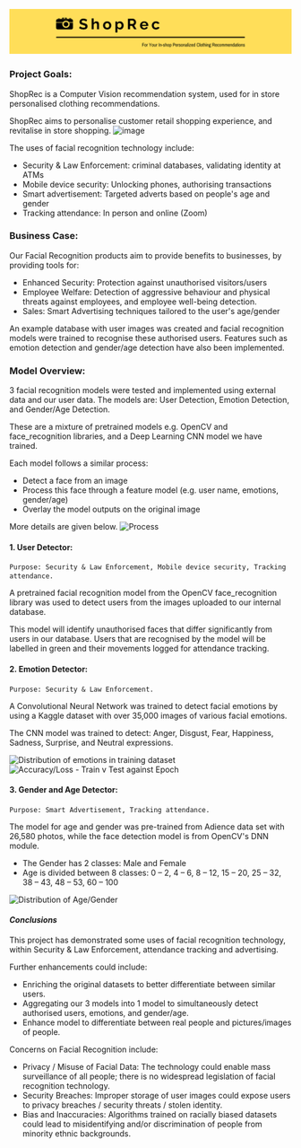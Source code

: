 ![Banner](/Deployment/images/Banner_4.png)

### Project Goals:

ShopRec is a Computer Vision recommendation system, used for in store personalised clothing recommendations.

ShopRec aims to personalise customer retail shopping experience, and revitalise in store shopping.
![image](https://user-images.githubusercontent.com/76938311/119313842-96786e00-bca6-11eb-9dd7-a39a934a0774.png)


The uses of facial recognition technology include:
- Security & Law Enforcement: criminal databases, validating identity at ATMs
- Mobile device security: Unlocking phones, authorising transactions
- Smart advertisement: Targeted adverts based on people's age and gender
- Tracking attendance: In person and online (Zoom)


### Business Case:
Our Facial Recognition products aim to provide benefits to businesses, by providing tools for:
- Enhanced Security: Protection against unauthorised visitors/users
- Employee Welfare: Detection of aggressive behaviour and physical threats against employees, and employee well-being detection.
- Sales: Smart Advertising techniques tailored to the user's age/gender

An example database with user images was created and facial recognition models were trained to recognise these authorised users. Features such as emotion detection and gender/age detection have also been implemented.


### Model Overview:
3 facial recognition models were tested and implemented using external data and our user data. The models are: User Detection, Emotion Detection, and Gender/Age Detection.

These are a mixture of pretrained models e.g. OpenCV and face_recognition libraries, and a Deep Learning CNN model we have trained.

Each model follows a similar process: 
- Detect a face from an image
- Process this face through a feature model (e.g. user name, emotions, gender/age)
- Overlay the model outputs on the original image

More details are given below.
![Process](/Images/process1.jpg)

#### 1. User Detector:
```
Purpose: Security & Law Enforcement, Mobile device security, Tracking attendance.
```
A pretrained facial recognition model from the OpenCV face_recognition library was used to detect users from the images uploaded to our internal database. 

This model will identify unauthorised faces that differ significantly from users in our database. Users that are recognised by the model will be labelled in green and their movements logged for attendance tracking.


#### 2. Emotion Detector:
```
Purpose: Security & Law Enforcement.
```
A Convolutional Neural Network was trained to detect facial emotions by using a Kaggle dataset with over 35,000 images of various facial emotions. 

The CNN model was trained to detect: Anger, Disgust, Fear, Happiness, Sadness, Surprise, and Neutral expressions.

![Distribution of emotions in training dataset](/Images/emotions1.jpg)
![Accuracy/Loss - Train v Test against Epoch](/Images/emotions3.jpg)


#### 3. Gender and Age Detector:
```
Purpose: Smart Advertisement, Tracking attendance.
```
The model for age and gender was pre-trained from Adience data set with 26,580 photos, while the face detection model is from OpenCV's DNN module.
- The Gender has 2 classes: Male and Female
- Age is divided between 8 classes: 0 – 2, 4 – 6, 8 – 12, 15 – 20, 25 – 32, 38 – 43, 48 – 53, 60 – 100

![Distribution of Age/Gender](/Images/agegender2.jpg)


#### *Conclusions*
This project has demonstrated some uses of facial recognition technology, within Security & Law Enforcement, attendance tracking and advertising. 

Further enhancements could include:

- Enriching the original datasets to better differentiate between similar users.
- Aggregating our 3 models into 1 model to simultaneously detect authorised users, emotions, and gender/age.
- Enhance model to differentiate between real people and pictures/images of people.

Concerns on Facial Recognition include:

- Privacy / Misuse of Facial Data: The technology could enable mass surveillance of all people; there is no widespread legislation of facial recognition technology.
- Security Breaches: Improper storage of user images could expose users to privacy breaches / security threats / stolen identity.
- Bias and Inaccuracies: Algorithms trained on racially biased datasets could lead to misidentifying and/or discrimination of people from minority ethnic backgrounds.
